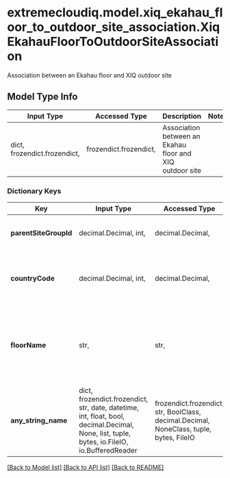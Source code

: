 # extremecloudiq.model.xiq_ekahau_floor_to_outdoor_site_association.XiqEkahauFloorToOutdoorSiteAssociation

Association between an Ekahau floor and XIQ outdoor site

## Model Type Info
Input Type | Accessed Type | Description | Notes
------------ | ------------- | ------------- | -------------
dict, frozendict.frozendict,  | frozendict.frozendict,  | Association between an Ekahau floor and XIQ outdoor site | 

### Dictionary Keys
Key | Input Type | Accessed Type | Description | Notes
------------ | ------------- | ------------- | ------------- | -------------
**parentSiteGroupId** | decimal.Decimal, int,  | decimal.Decimal,  | The parent site group ID | value must be a 64 bit integer
**countryCode** | decimal.Decimal, int,  | decimal.Decimal,  | The country code for the resulting outdoor site | value must be a 32 bit integer
**floorName** | str,  | str,  | The name of the Ekahau floor to import as an outdoor site into the parent site group | 
**any_string_name** | dict, frozendict.frozendict, str, date, datetime, int, float, bool, decimal.Decimal, None, list, tuple, bytes, io.FileIO, io.BufferedReader | frozendict.frozendict, str, BoolClass, decimal.Decimal, NoneClass, tuple, bytes, FileIO | any string name can be used but the value must be the correct type | [optional]

[[Back to Model list]](../../README.md#documentation-for-models) [[Back to API list]](../../README.md#documentation-for-api-endpoints) [[Back to README]](../../README.md)

